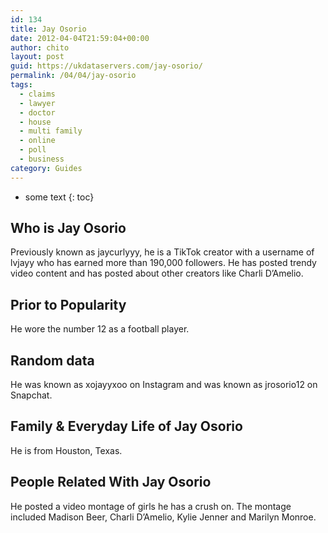```yaml
---
id: 134
title: Jay Osorio
date: 2012-04-04T21:59:04+00:00
author: chito
layout: post
guid: https://ukdataservers.com/jay-osorio/
permalink: /04/04/jay-osorio
tags:
  - claims
  - lawyer
  - doctor
  - house
  - multi family
  - online
  - poll
  - business
category: Guides
---
```


* some text
{: toc}


## Who is  Jay Osorio
                  
                  
                  
Previously known as jaycurlyyy, he is a TikTok creator with a username of lvjayy who has earned more than 190,000 followers. He has posted trendy video content and has posted about other creators like Charli D&#8217;Amelio. 
                  
                
                
                
## Prior to Popularity 
                  
                  
                  
He wore the number 12 as a football player. 
                  
                
                
                
## Random data 
                  
                  
                  
He was known as xojayyxoo on Instagram and was known as jrosorio12 on Snapchat.
                  
                
                
                
## Family & Everyday Life of Jay Osorio
                  
                  
                  
He is from Houston, Texas.
                  
                
                
                
## People Related With  Jay Osorio
                  
                  
                  
He posted a video montage of girls he has a crush on. The montage included Madison Beer, Charli D&#8217;Amelio, Kylie Jenner and Marilyn Monroe.
                  
                
              
            
          
          
          
    
    
  
